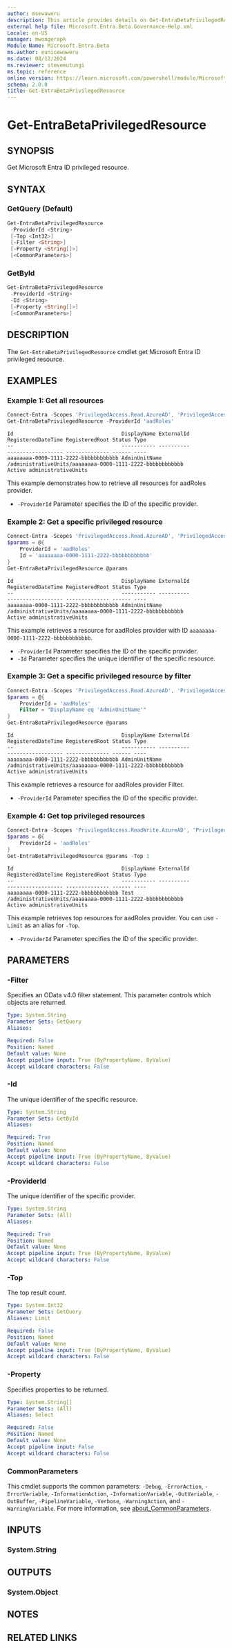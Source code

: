 ```yaml
---
author: msewaweru
description: This article provides details on Get-EntraBetaPrivilegedResource command.
external help file: Microsoft.Entra.Beta.Governance-Help.xml
Locale: en-US
manager: mwongerapk
Module Name: Microsoft.Entra.Beta
ms.author: eunicewaweru
ms.date: 08/12/2024
ms.reviewer: stevemutungi
ms.topic: reference
online version: https://learn.microsoft.com/powershell/module/Microsoft.Entra.Beta/Get-EntraBetaPrivilegedResource
schema: 2.0.0
title: Get-EntraBetaPrivilegedResource
---
```


# Get-EntraBetaPrivilegedResource

## SYNOPSIS

Get Microsoft Entra ID privileged resource.

## SYNTAX

### GetQuery (Default)

```powershell
Get-EntraBetaPrivilegedResource
 -ProviderId <String>
 [-Top <Int32>]
 [-Filter <String>]
 [-Property <String[]>]
 [<CommonParameters>]
```

### GetById

```powershell
Get-EntraBetaPrivilegedResource
 -ProviderId <String>
 -Id <String>
 [-Property <String[]>]
 [<CommonParameters>]
```

## DESCRIPTION

The `Get-EntraBetaPrivilegedResource` cmdlet get Microsoft Entra ID privileged resource.

## EXAMPLES

### Example 1: Get all resources

```powershell
Connect-Entra -Scopes 'PrivilegedAccess.Read.AzureAD', 'PrivilegedAccess.Read.AzureResources' 'PrivilegedAccess.Read.AzureADGroup'
Get-EntraBetaPrivilegedResource -ProviderId 'aadRoles'
```

```Output
Id                                   DisplayName ExternalId                                                RegisteredDateTime RegisteredRoot Status Type
--                                   ----------- ----------                                                ------------------ -------------- ------ ----
aaaaaaaa-0000-1111-2222-bbbbbbbbbbbb AdminUnitName         /administrativeUnits/aaaaaaaa-0000-1111-2222-bbbbbbbbbbbb                                  Active administrativeUnits
```

This example demonstrates how to retrieve all resources for aadRoles provider.

- `-ProviderId` Parameter specifies the ID of the specific provider.

### Example 2: Get a specific privileged resource

```powershell
Connect-Entra -Scopes 'PrivilegedAccess.Read.AzureAD', 'PrivilegedAccess.Read.AzureResources' 'PrivilegedAccess.Read.AzureADGroup'
$params = @{
    ProviderId = 'aadRoles'
    Id = 'aaaaaaaa-0000-1111-2222-bbbbbbbbbbbb'
}
Get-EntraBetaPrivilegedResource @params
```

```Output
Id                                   DisplayName ExternalId                                                RegisteredDateTime RegisteredRoot Status Type
--                                   ----------- ----------                                                ------------------ -------------- ------ ----
aaaaaaaa-0000-1111-2222-bbbbbbbbbbbb AdminUnitName         /administrativeUnits/aaaaaaaa-0000-1111-2222-bbbbbbbbbbbb                                  Active administrativeUnits
```

This example retrieves a resource for aadRoles provider with ID `aaaaaaaa-0000-1111-2222-bbbbbbbbbbbb`.

- `-ProviderId` Parameter specifies the ID of the specific provider.
- `-Id` Parameter specifies the unique identifier of the specific resource.

### Example 3: Get a specific privileged resource by filter

```powershell
Connect-Entra -Scopes 'PrivilegedAccess.Read.AzureAD', 'PrivilegedAccess.Read.AzureResources' 'PrivilegedAccess.Read.AzureADGroup'
$params = @{
    ProviderId = 'aadRoles'
    Filter = "DisplayName eq 'AdminUnitName'"
}
Get-EntraBetaPrivilegedResource @params
```

```Output
Id                                   DisplayName ExternalId                                                RegisteredDateTime RegisteredRoot Status Type
--                                   ----------- ----------                                                ------------------ -------------- ------ ----
aaaaaaaa-0000-1111-2222-bbbbbbbbbbbb AdminUnitName         /administrativeUnits/aaaaaaaa-0000-1111-2222-bbbbbbbbbbbb                                  Active administrativeUnits
```

This example retrieves a resource for aadRoles provider Filter.

- `-ProviderId` Parameter specifies the ID of the specific provider.

### Example 4: Get top privileged resources

```powershell
Connect-Entra -Scopes 'PrivilegedAccess.ReadWrite.AzureAD', 'PrivilegedAccess.Read.AzureResources' 'PrivilegedAccess.Read.AzureADGroup'
$params = @{
    ProviderId = 'aadRoles'
}
Get-EntraBetaPrivilegedResource @params -Top 1
```

```Output
Id                                   DisplayName ExternalId                                                RegisteredDateTime RegisteredRoot Status Type
--                                   ----------- ----------                                                ------------------ -------------- ------ ----
aaaaaaaa-0000-1111-2222-bbbbbbbbbbbb Test         /administrativeUnits/aaaaaaaa-0000-1111-2222-bbbbbbbbbbbb                                  Active administrativeUnits
```

This example retrieves top resources for aadRoles provider. You can use `-Limit` as an alias for `-Top`.

- `-ProviderId` Parameter specifies the ID of the specific provider.

## PARAMETERS

### -Filter

Specifies an OData v4.0 filter statement.
This parameter controls which objects are returned.

```yaml
Type: System.String
Parameter Sets: GetQuery
Aliases:

Required: False
Position: Named
Default value: None
Accept pipeline input: True (ByPropertyName, ByValue)
Accept wildcard characters: False
```

### -Id

The unique identifier of the specific resource.

```yaml
Type: System.String
Parameter Sets: GetById
Aliases:

Required: True
Position: Named
Default value: None
Accept pipeline input: True (ByPropertyName, ByValue)
Accept wildcard characters: False
```

### -ProviderId

The unique identifier of the specific provider.

```yaml
Type: System.String
Parameter Sets: (All)
Aliases:

Required: True
Position: Named
Default value: None
Accept pipeline input: True (ByPropertyName, ByValue)
Accept wildcard characters: False
```

### -Top

The top result count.

```yaml
Type: System.Int32
Parameter Sets: GetQuery
Aliases: Limit

Required: False
Position: Named
Default value: None
Accept pipeline input: True (ByPropertyName, ByValue)
Accept wildcard characters: False
```

### -Property

Specifies properties to be returned.

```yaml
Type: System.String[]
Parameter Sets: (All)
Aliases: Select

Required: False
Position: Named
Default value: None
Accept pipeline input: False
Accept wildcard characters: False
```

### CommonParameters

This cmdlet supports the common parameters: `-Debug`, `-ErrorAction`, `-ErrorVariable`, `-InformationAction`, `-InformationVariable`, `-OutVariable`, `-OutBuffer`, `-PipelineVariable`, `-Verbose`, `-WarningAction`, and `-WarningVariable`. For more information, see [about_CommonParameters](https://go.microsoft.com/fwlink/?LinkID=113216).

## INPUTS

### System.String

## OUTPUTS

### System.Object

## NOTES

## RELATED LINKS
